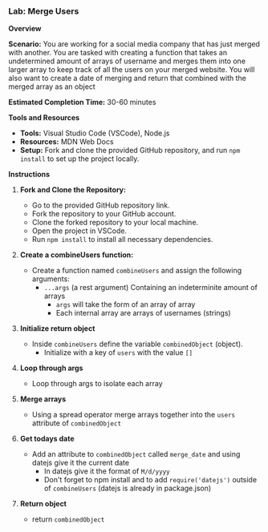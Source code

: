 ### Lab: Merge Users

**Overview**

**Scenario:** You are working for a social media company that has just merged with another. You are tasked with creating a function that takes an undetermined amount of arrays of username and merges them into one larger array to keep track of all the users on your merged website. You will also want to create a date of merging and return that combined with the merged array as an object


**Estimated Completion Time:** 30-60 minutes

**Tools and Resources**
- **Tools:** Visual Studio Code (VSCode), Node.js
- **Resources:** MDN Web Docs
- **Setup:** Fork and clone the provided GitHub repository, and run `npm install` to set up the project locally. 

**Instructions**

1. **Fork and Clone the Repository:**
   - Go to the provided GitHub repository link.
   - Fork the repository to your GitHub account.
   - Clone the forked repository to your local machine.
   - Open the project in VSCode.
   - Run `npm install` to install all necessary dependencies.

2. **Create a combineUsers function:**
   - Create a function named `combineUsers` and assign the following arguments:
     - `...args` (a rest argument) Containing an indeterminite amount of arrays
       - `args` will take the form of an array of array
       - Each internal array are arrays of usernames (strings)

3. **Initialize return object**
   - Inside `combineUsers` define the variable `combinedObject` (object).
     - Initialize with a key of `users` with the value `[]`

4. **Loop through args**
   - Loop through args to isolate each array

5. **Merge arrays**
   - Using a spread operator merge arrays together into the `users` attribute of `combinedObject`

6. **Get todays date**
   - Add an attribute to `combinedObject` called `merge_date` and using datejs give it the current date
     - In datejs give it the format of `M/d/yyyy`
     - Don't forget to npm install and to add `require('datejs')` outside of `combineUsers` (datejs is already in package.json)

7. **Return object**
   - return `combinedObject`





